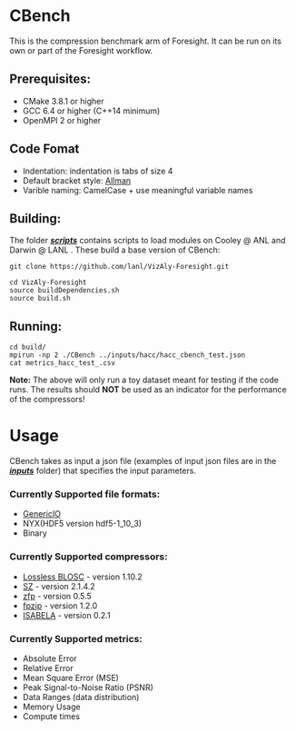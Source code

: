 # CBench
This is the compression benchmark arm of Foresight. It can be run on its own or part of the Foresight workflow.

## Prerequisites:
* CMake 3.8.1 or higher
* GCC 6.4 or higher (C++14 minimum)
* OpenMPI 2 or higher


## Code Fomat
* Indentation: indentation is tabs of size 4
* Default bracket style: [Allman](https://en.wikipedia.org/wiki/Indentation_style#Allman_style)
* Varible naming: CamelCase + use meaningful variable names


## Building:
The folder **[_scripts_](scripts)** contains scripts to load modules on Cooley @ ANL and Darwin @ LANL . These build a base version of CBench:
```
git clone https://github.com/lanl/VizAly-Foresight.git

cd VizAly-Foresight
source buildDependencies.sh
source build.sh
```

## Running:
```
cd build/
mpirun -np 2 ./CBench ../inputs/hacc/hacc_cbench_test.json
cat metrics_hacc_test_.csv
```
**Note:**  The above will only run a toy dataset meant for testing if the code runs. The results should **NOT** be used as an indicator for the performance of the compressors!


# Usage
CBench takes as input a json file (examples of input json files are in the **_[inputs](inputs)_** folder) that specifies the input parameters.

### Currently Supported file formats:
* [GenericIO](https://trac.alcf.anl.gov/projects/genericio)
* NYX(HDF5 version hdf5-1_10_3) 
* Binary

### Currently Supported compressors:
* [Lossless BLOSC](http://blosc.org/) - version 1.10.2
* [SZ](https://collab.cels.anl.gov/display/ESR/SZ) - version 2.1.4.2
* [zfp](https://computation.llnl.gov/projects/floating-point-compression) - version 0.5.5
* [fpzip](https://computation.llnl.gov/projects/floating-point-compression) - version 1.2.0
* [ISABELA](http://freescience.org/cs/ISABELA/ISABELA.html) - version 0.2.1

### Currently Supported metrics:
* Absolute Error
* Relative Error
* Mean Square Error (MSE)
* Peak Signal-to-Noise Ratio (PSNR)
* Data Ranges (data distribution)
* Memory Usage
* Compute times
